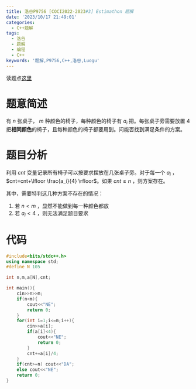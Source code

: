 ```yaml
---
title: 洛谷P9756 [COCI2022-2023#3] Estimathon 题解
date: '2023/10/17 21:49:01' 
categories: 
  - C++题解 
tags: 
  - 洛谷 
  - 题解 
  - 编程 
  - C++ 
keywords: '题解,P9756,C++,洛谷,Luogu' 
---
```

读题点[这里](https://www.luogu.com.cn/problem/P9756)

# 题意简述

有 $n$ 张桌子， $m$ 种颜色的椅子，每种颜色的椅子有 $a_i$ 把。每张桌子旁需要放置 $4$ 把**相同颜色**的椅子，且每种颜色的椅子都要用到。问能否找到满足条件的方案。

# 题目分析

利用 $cnt$ 变量记录所有椅子可以按要求摆放在几张桌子旁。对于每一个 $a_i$ ，$cnt=cnt+\lfloor \frac{a_i}{4} \rfloor$。如果 $cnt \geq n$ ，则方案存在。

其中，需要特判这几种方案不存在的情况：

1. 若 $n < m$ ，显然不能做到每一种颜色都放
2. 若 $a_i < 4$ ，则无法满足题目要求

# 代码

```C++
#include<bits/stdc++.h>
using namespace std;
#define N 105

int n,m,a[N],cnt;

int main(){
	cin>>n>>m;
	if(n<m){
		cout<<"NE";
		return 0;
	}
	for(int i=1;i<=m;i++){
		cin>>a[i];
		if(a[i]<4){
			cout<<"NE";
			return 0;
		}
		cnt+=a[i]/4;
	}
	if(cnt>=n) cout<<"DA";
	else cout<<"NE";
	return 0;
}
```
